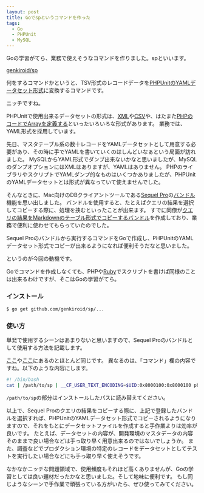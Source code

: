 ```yaml
---
layout: post
title: Goでspというコマンドを作った
tags:
  - Go
  - PHPUnit
  - MySQL
---
```


Goの学習がてら、業務で使えそうなコマンドを作りました。spといいます。

[genkiroid/sp](https://github.com/genkiroid/sp)

何をするコマンドかというと、TSV形式のレコードデータを[PHPUnitのYAMLデータセット形式](https://phpunit.de/manual/current/ja/database.html#database.yaml-dataset)に変換するコマンドです。

<!--more-->
ニッチですね。

PHPUnitで使用出来るデータセットの形式は、[XML](https://phpunit.de/manual/current/ja/database.html#database.xml-dataset)や[CSV](https://phpunit.de/manual/current/ja/database.html#database.csv-dataset)や、はたまた[PHPのコードでArrayを定義する](https://phpunit.de/manual/current/ja/database.html#database.array-dataset)といったいろいろな形式があります。
業務では、YAML形式を採用しています。

先日、マスタテーブル系の数十レコードをYAMLデータセットとして用意する必要があり、その時に手でYAMLを書いていくのはしんどいなぁという局面が訪れました。
MySQLからYAML形式でダンプ出来ないかなと思いましたが、MySQLのダンプオプションにはXMLはありますが、YAMLはありません。
PHPのライブラリやスクリプトでYAMLダンプ的なものはいくつかありましたが、PHPUnitのYAMLデータセットとは形式が異なっていて使えませんでした。

そんなときに、Mac向けのDBクライアントツールである[Sequel Pro](https://sequelpro.com/)の[バンドル](https://sequelpro.com/docs/bundles)機能を思い出しました。
バンドルを使用すると、たとえばクエリの結果を選択してコピーする際に、処理を挟むといったことが出来ます。
すでに同僚が[クエリの結果をMarkdownのテーブル形式でコピーするバンドル](https://github.com/kazu69/sequelpro_bundles)を作成しており、業務で便利に使わせてもらっていたのでした。

Sequel Proのバンドルから実行するコマンドをGoで作成し、PHPUnitのYAMLデータセット形式でコピーが出来るようになれば便利そうだなと思いました。

というのが今回の動機です。

Goでコマンドを作成しなくても、PHPや[Ruby](https://github.com/genkiroid/SequelProCopyAsYamlForPHPUnit)でスクリプトを書けば同様のことは出来るわけですが、そこはGoの学習がてら。

### インストール

```sh
$ go get github.com/genkiroid/sp/...
```

### 使い方

単発で使用するシーンはあまりないと思いますので、Sequel Proのバンドルとして使用する方法を記載します。

[ここ](https://github.com/kazu69/sequelpro_bundles/blob/master/README.md)や[ここ](https://github.com/genkiroid/SequelProCopyAsYamlForPHPUnit/blob/master/README.md)にあるのとほとんど同じです。
異なるのは、「コマンド」欄の内容ですね。以下のような内容にします。

```sh
#! /bin/bash
cat | /path/to/sp | __CF_USER_TEXT_ENCODING=$UID:0x8000100:0x8000100 pbcopy
```

`/path/to/sp`の部分はインストールしたパスに読み替えてください。

以上で、Sequel Proのクエリの結果をコピーする際に、上記で登録したバンドルを選択すれば、PHPUnitのYAMLデータセット形式でコピーされるようになりますので、それをもとにデータセットファイルを作成すると手作業よりは効率が良いです。
たとえば、データセットの内容が、開発環境のマスタデータの内容そのままで良い場合などは手っ取り早く用意出来るのではないでしょうか。
また、調査などでプロダクション環境の特定のレコードをデータセットとしてテストを実行したい場合などにも手っ取り早く使えそうです。

なかなかニッチな問題領域で、使用頻度もそれほど高くありませんが、Goの学習としては良い題材だったかなと思いました。そして地味に便利です。
もし同じようなシーンで手作業で頑張っている方がいたら、ぜひ使ってみてください。

